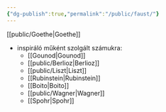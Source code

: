 ```yaml
---
{"dg-publish":true,"permalink":"/public/faust/"}
---
```


[[public/Goethe\|Goethe]]

- inspiráló műként szolgált számukra:
	- [[Gounod\|Gounod]]
	- [[public/Berlioz\|Berlioz]]
	- [[public/Liszt\|Liszt]]
	- [[Rubinstein\|Rubinstein]]
	- [[Boito\|Boito]]
	- [[public/Wagner\|Wagner]]
	- [[Spohr\|Spohr]]